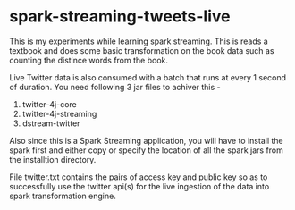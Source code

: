 # spark-streaming-tweets-live

This is my experiments while learning spark streaming.
This is reads a textbook and does some basic transformation
on the book data such as counting the distince words from 
the book.

Live Twitter data is also consumed with a batch that runs at
every 1 second of duration. You need following 3 jar files to
achiver this - 
1. twitter-4j-core
2. twitter-4j-streaming
3. dstream-twitter

Also since this is a Spark Streaming application, you will have
to install the spark first and either copy or specify the location
of all the spark jars from the installtion directory.

File twitter.txt contains the pairs of access key and public key
so as to successfully use the twitter api(s) for the live 
ingestion of the data into spark transformation engine.

